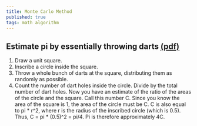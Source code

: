 ```yaml
---
title: Monte Carlo Method
published: true
tags: math algorithm
---
```

## Estimate pi by essentially throwing darts [(pdf)](http://library.lanl.gov/cgi-bin/getfile?00326866.pdf)
1. Draw a unit square.
2. Inscribe a circle inside the square.
3. Throw a whole bunch of darts at the square, distributing them as randomly as possible.
4. Count the number of dart holes inside the circle. Divide by the total number of dart holes. Now you have an estimate of the ratio of the areas of the circle and the square. Call this number C. Since you know the area of the square is 1, the area of the circle must be C. C is also equal to pi * r^2, where r is the radius of the inscribed circle (which is 0.5). Thus, C = pi * (0.5)^2 = pi/4. Pi is therefore approximately 4C.
